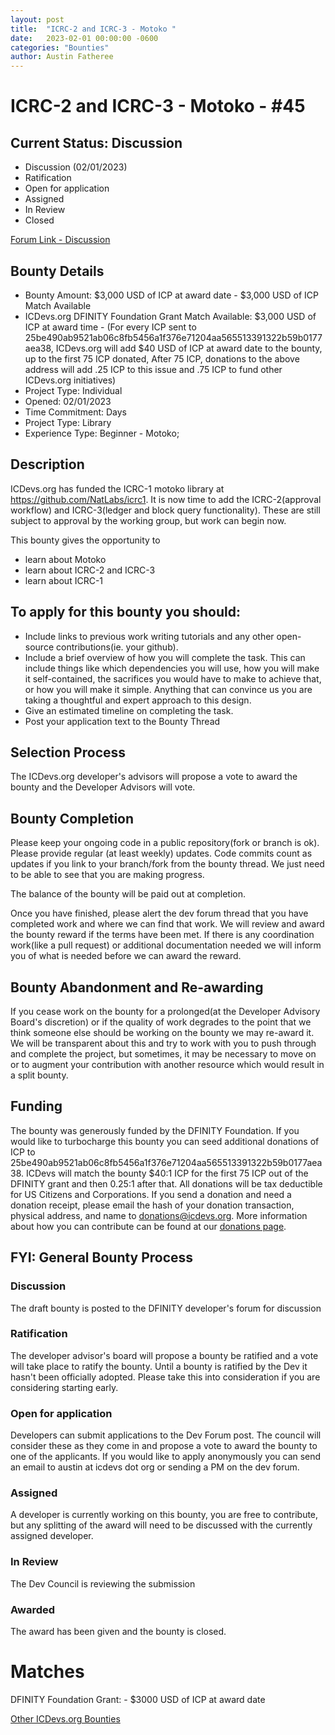 ```yaml
---
layout: post
title:  "ICRC-2 and ICRC-3 - Motoko "
date:   2023-02-01 00:00:00 -0600
categories: "Bounties"
author: Austin Fatheree
---
```


# ICRC-2 and ICRC-3 - Motoko - #45

## Current Status: Discussion

* Discussion (02/01/2023)
* Ratification 
* Open for application
* Assigned 
* In Review 
* Closed 

[Forum Link - Discussion]()

## Bounty Details

* Bounty Amount: $3,000 USD of ICP at award date - $3,000 USD of ICP Match Available
* ICDevs.org DFINITY Foundation Grant Match Available: $3,000 USD of ICP at award time - (For every ICP sent to 25be490ab9521ab06c8fb5456a1f376e71204aa565513391322b59b0177aea38, ICDevs.org will add $40 USD of ICP at award date to the bounty, up to the first 75 ICP donated, After 75 ICP, donations to the above address will add .25 ICP to this issue and .75 ICP to fund other ICDevs.org initiatives)
* Project Type: Individual
* Opened: 02/01/2023
* Time Commitment: Days
* Project Type: Library
* Experience Type: Beginner - Motoko;

## Description

ICDevs.org has funded the ICRC-1 motoko library at https://github.com/NatLabs/icrc1. It is now time to add the ICRC-2(approval workflow) and ICRC-3(ledger and block query functionality).  These are still subject to approval by the working group, but work can begin now.

This bounty gives the opportunity to

* learn about Motoko
* learn about ICRC-2 and ICRC-3
* learn about ICRC-1

## To apply for this bounty you should:

* Include links to previous work writing tutorials and any other open-source contributions(ie. your github).
* Include a brief overview of how you will complete the task. This can include things like which dependencies you will use, how you will make it self-contained, the sacrifices you would have to make to achieve that, or how you will make it simple. Anything that can convince us you are taking a thoughtful and expert approach to this design.
* Give an estimated timeline on completing the task.
* Post your application text to the Bounty Thread

## Selection Process

The ICDevs.org developer's advisors will propose a vote to award the bounty and the Developer Advisors will vote.

## Bounty Completion

Please keep your ongoing code in a public repository(fork or branch is ok). Please provide regular (at least weekly) updates.  Code commits count as updates if you link to your branch/fork from the bounty thread.  We just need to be able to see that you are making progress.

The balance of the bounty will be paid out at completion.

Once you have finished, please alert the dev forum thread that you have completed work and where we can find that work.  We will review and award the bounty reward if the terms have been met.  If there is any coordination work(like a pull request) or additional documentation needed we will inform you of what is needed before we can award the reward.

## Bounty Abandonment and Re-awarding

If you cease work on the bounty for a prolonged(at the Developer Advisory Board's discretion) or if the quality of work degrades to the point that we think someone else should be working on the bounty we may re-award it.  We will be transparent about this and try to work with you to push through and complete the project, but sometimes, it may be necessary to move on or to augment your contribution with another resource which would result in a split bounty.

## Funding

The bounty was generously funded by the DFINITY Foundation. If you would like to turbocharge this bounty you can seed additional donations of ICP to 25be490ab9521ab06c8fb5456a1f376e71204aa565513391322b59b0177aea38.  ICDevs will match the bounty $40:1 ICP for the first 75 ICP out of the DFINITY grant and then 0.25:1 after that.  All donations will be tax deductible for US Citizens and Corporations.  If you send a donation and need a donation receipt, please email the hash of your donation transaction, physical address, and name to donations@icdevs.org.  More information about how you can contribute can be found at our [donations page](https://icdevs.org/donations.html).


## FYI: General Bounty Process

### Discussion

The draft bounty is posted to the DFINITY developer's forum for discussion

### Ratification

The developer advisor's board will propose a bounty be ratified and a vote will take place to ratify the bounty.  Until a bounty is ratified by the Dev it hasn't been officially adopted. Please take this into consideration if you are considering starting early.

### Open for application

Developers can submit applications to the Dev Forum post.  The council will consider these as they come in and propose a vote to award the bounty to one of the applicants.  If you would like to apply anonymously you can send an email to austin at icdevs dot org or sending a PM on the dev forum.

### Assigned

A developer is currently working on this bounty, you are free to contribute, but any splitting of the award will need to be discussed with the currently assigned developer.

### In Review

The Dev Council is reviewing the submission

### Awarded

The award has been given and the bounty is closed.

# Matches

DFINITY Foundation Grant: - $3000 USD of ICP at award date


[Other ICDevs.org Bounties](https://icdevs.org/bounties.html)

